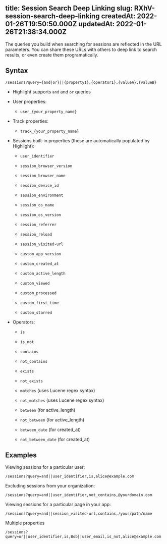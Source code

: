 
title: Session Search Deep Linking
slug: RXhV-session-search-deep-linking
createdAt: 2022-01-26T19:50:50.000Z
updatedAt: 2022-01-26T21:38:34.000Z
---

The queries you build when searching for sessions are reflected in the URL parameters. You can share these URLs with others to deep link to search results, or even create them programatically.

## Syntax

`/sessions?query={and|or}||{property1},{operator1},{valueA},{valueB}`&#x20;

*   Highlight supports `and` and `or` queries

*   User properties:
    *   `user_{your_property_name}`&#x20;

*   Track properties:
    *   `track_{your_property_name}`&#x20;

*   Sessions built-in properties (these are automatically populated by Highlight):
    *   `user_identifier
        `&#x20;


    *   `session_browser_version`&#x20;

    *   `session_browser_name`&#x20;

    *   `session_device_id`

    *   `session_environment`

    *   `session_os_name`

    *   `session_os_version`

    *   `session_referrer`

    *   `session_reload`

    *   `session_visited-url`

    *   `custom_app_version`

    *   `custom_created_at`

    *   `custom_active_length`&#x20;

    *   `custom_viewed`&#x20;

    *   `custom_processed`&#x20;

    *   `custom_first_time`&#x20;

    *   `custom_starred` &#x20;

*   Operators:
    *   `is`&#x20;

    *   `is_not`&#x20;

    *   `contains`&#x20;

    *   `not_contains`&#x20;

    *   `exists`&#x20;

    *   `not_exists`&#x20;

    *   `matches` (uses Lucene regex syntax)

    *   `not_matches` (uses Lucene regex syntax)

    *   `between` (for active\_length)

    *   `not_between` (for active\_length)

    *   `between_date` (for created\_at)

    *   `not_between_date` (for created\_at)

## Examples

Viewing sessions for a particular user:&#x20;

&#x20;`/sessions?query=and||user_identifier,is,alice@example.com`

Excluding sessions from your organization:&#x20;

&#x20;`/sessions?query=and||user_identifier,not_contains,@yourdomain.com`

Viewing sessions for a particular page in your app:

`/sessions?query=and||session_visited-url,contains,/your/path/name`&#x20;

Multiple properties

`/sessions?query=or||user_identifier,is,Bob||user_email,is_not,alice@example.com`&#x20;
